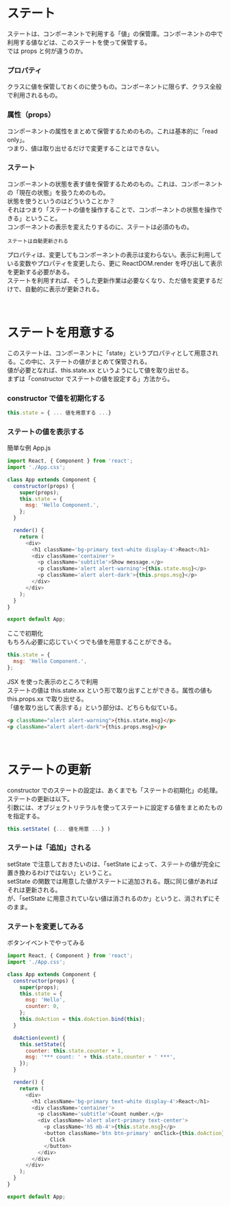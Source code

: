 # ステート

ステートは、コンポーネントで利用する「値」の保管庫。コンポーネントの中で利用する値などは、このステートを使って保管する。  
では props と何が違うのか。

### プロパティ

クラスに値を保管しておくのに使うもの。コンポーネントに限らず、クラス全般で利用されるもの。

### 属性（props）

コンポーネントの属性をまとめて保管するためのもの。これは基本的に「read only」。  
つまり、値は取り出せるだけで変更することはできない。

### ステート

コンポーネントの状態を表す値を保管するためのもの。これは、コンポーネントの「現在の状態」を扱うためのもの。  
状態を使うというのはどういうことか？  
それはつまり「ステートの値を操作することで、コンポーネントの状態を操作できる」ということ。  
コンポーネントの表示を変えたりするのに、ステートは必須のもの。

`ステートは自動更新される`

プロパティは、変更してもコンポーネントの表示は変わらない。表示に利用している変数やプロパティを変更したら、更に ReactDOM.render を呼び出して表示を更新する必要がある。  
ステートを利用すれば、そうした更新作業は必要なくなり、ただ値を変更するだけで、自動的に表示が更新される。

<br />

# ステートを用意する

このステートは、コンポーネントに「state」というプロパティとして用意される。この中に、ステートの値がまとめて保管される。  
値が必要となれば、this.state.xx というようにして値を取り出せる。  
まずは「constructor でステートの値を設定する」方法から。

### constructor で値を初期化する

```js
this.state = { ... 値を用意する ...}
```

### ステートの値を表示する

簡単な例 App.js

```js
import React, { Component } from 'react';
import './App.css';

class App extends Component {
  constructor(props) {
    super(props);
    this.state = {
      msg: 'Hello Component.',
    };
  }

  render() {
    return (
      <div>
        <h1 className='bg-primary text-white display-4'>React</h1>
        <div className='container'>
          <p className='subtitle'>Show message.</p>
          <p className='alert alert-warning'>{this.state.msg}</p>
          <p className='alert alert-dark'>{this.props.msg}</p>
        </div>
      </div>
    );
  }
}

export default App;
```

ここで初期化  
もちろん必要に応じていくつでも値を用意することができる。

```js
this.state = {
  msg: 'Hello Component.',
};
```

JSX を使った表示のところで利用  
ステートの値は this.state.xx という形で取り出すことができる。属性の値も this.props.xx で取り出せる。  
「値を取り出して表示する」という部分は、どちらも似ている。

```html
<p className="alert alert-warning">{this.state.msg}</p>
<p className="alert alert-dark">{this.props.msg}</p>
```

<br />

# ステートの更新

constructor でのステートの設定は、あくまでも「ステートの初期化」の処理。ステートの更新は以下。  
引数には、オブジェクトリテラルを使ってステートに設定する値をまとめたものを指定する。

```js
this.setState( {... 値を用意 ...} )
```

### ステートは「追加」される

setState で注意しておきたいのは、「setState によって、ステートの値が完全に置き換わるわけではない」ということ。  
setState の関数では用意した値がステートに追加される。既に同じ値があればそれは更新される。  
が、「setState に用意されていない値は消されるのか」というと、消されずにそのまま。

### ステートを変更してみる

ボタンイベントでやってみる

```js
import React, { Component } from 'react';
import './App.css';

class App extends Component {
  constructor(props) {
    super(props);
    this.state = {
      msg: 'Hello',
      counter: 0,
    };
    this.doAction = this.doAction.bind(this);
  }

  doAction(event) {
    this.setState({
      counter: this.state.counter + 1,
      msg: '*** count: ' + this.state.counter + ' ***',
    });
  }

  render() {
    return (
      <div>
        <h1 className='bg-primary text-white display-4'>React</h1>
        <div className='container'>
          <p className='subtitle'>Count number.</p>
          <div className='alert alert-primary text-center'>
            <p className='h5 mb-4'>{this.state.msg}</p>
            <button className='btn btn-primary' onClick={this.doAction}>
              Click
            </button>
          </div>
        </div>
      </div>
    );
  }
}

export default App;
```

<br />
